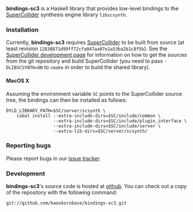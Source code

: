 **bindings-sc3** is a Haskell library that provides low-level bindings to the [SuperCollider][] synthesis engine library `libscsynth`.

### Installation

Currently, **bindings-sc3** requires [SuperCollider][] to be built from source (at least revision `12838871d99ff72cfa047aa07e1a53ba2b1c8f5b`). See the [SuperCollider development page][sc_development] for information on how to get the sources from the git repository and build SuperCollider (you need to pass `-DLIBSCSYNTH=ON` to `cmake` in order to build the shared library).

#### MacOS X

Assuming the environment variable `SC` points to the SuperCollider source tree, the bindings can then be installed as follows:

    DYLD_LIBRARY_PATH=$SC/server/scsynth \
        cabal install --extra-include-dirs=$SC/include/common \
                      --extra-include-dirs=$SC/include/plugin_interface \
                      --extra-include-dirs=$SC/include/server \
                      --extra-lib-dirs=$SC/server/scsynth/

### Reporting bugs

Please report bugs in our [issue tracker][issues].

### Development

**bindings-sc3**'s source code is hosted at [github][]. You can check out a copy of the repository with the following command:

    git://github.com/kaoskorobase/bindings-sc3.git

[supercollider]: http://supercollider.sourceforge.net/
[sc_development]: http://supercollider.sourceforge.net/developers/
[issues]: https://github.com/kaoskorobase/bindings-sc3/issues/
[github]: https://github.com/kaoskorobase/bindings-sc3/
